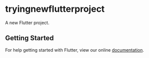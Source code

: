 # tryingnewflutterproject

A new Flutter project.

## Getting Started

For help getting started with Flutter, view our online
[documentation](https://flutter.io/).
